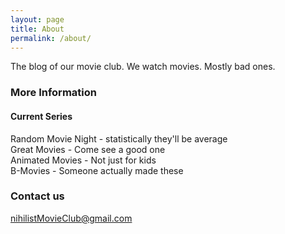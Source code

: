 ```yaml
---
layout: page
title: About
permalink: /about/
---
```


The blog of our movie club. 
We watch movies. Mostly bad ones.

### More Information

#### Current Series  
Random Movie Night - statistically they'll be average  
Great Movies - Come see a good one  
Animated Movies - Not just for kids  
B-Movies - Someone actually made these  

### Contact us

[nihilistMovieClub@gmail.com](mailto:nihilistMovieClub@gmail.com)
